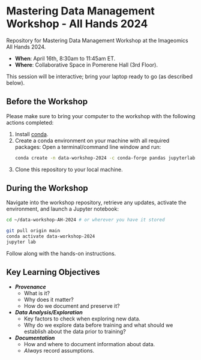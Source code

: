 # Mastering Data Management Workshop - All Hands 2024
Repository for Mastering Data Management Workshop at the Imageomics All Hands 2024.

- **When**: April 16th, 8:30am to 11:45am ET.
- **Where**: Collaborative Space in Pomerene Hall (3rd Floor).

This session will be interactive; bring your laptop ready to go (as described below).

## Before the Workshop

 Please make sure to bring your computer to the workshop with the following actions completed:
 1. Install [conda](https://conda.io/projects/conda/en/latest/user-guide/install/index.html).
 2. Create a conda environment on your machine with all required packages: Open a terminal/command line window and run:
    ```bash
    conda create -n data-workshop-2024 -c conda-forge pandas jupyterlab scikit-learn datasets pillow -y
    ```
3. Clone this repository to your local machine.

## During the Workshop

Navigate into the workshop repository, retrieve any updates, activate the environment, and launch a Jupyter notebook:

```bash
cd ~/data-workshop-AH-2024 # or wherever you have it stored
```
```bash
git pull origin main
conda activate data-workshop-2024
jupyter lab
```

Follow along with the hands-on instructions.

## Key Learning Objectives

- **_Provenance_**
    - What is it?
    - Why does it matter?
    - How do we document and preserve it?
- **_Data Analysis/Exploration_**
    - Key factors to check when exploring new data.
    - Why do we explore data before training and what should we establish about the data prior to training?
- **_Documentation_**
    - How and where to document information about data.
    - _Always_ record assumptions.
